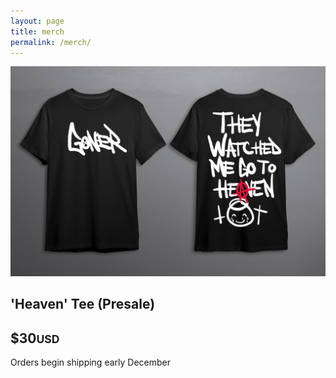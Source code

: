 ```yaml
---
layout: page
title: merch
permalink: /merch/
---
```


![merch1](/img/merch1.jpg)

<div id="smart-button-container" class="bg-white p20">
  <h2>'Heaven' Tee (Presale)</h2>
  <h2>$30<small>USD</small></h2>
  <p>Orders begin shipping early December</p>
  <div style="text-align: center;">
    <div id="paypal-button-container"></div>
  </div>
</div>
<script src="https://www.paypal.com/sdk/js?client-id=sb&enable-funding=venmo&currency=USD"
  data-sdk-integration-source="button-factory"></script>
<script>
  function initPayPalButton() {
    paypal.Buttons({
      style: {
        shape: 'pill',
        color: 'blue',
        layout: 'vertical',
        label: 'buynow',

      },

      createOrder: function (data, actions) {
        return actions.order.create({
          purchase_units: [{
            "description": "GONER “They watched me go to heaven” limited edition T-Shirt.\nWhite printed on black Tee. ",
            "amount": {
              "currency_code": "USD",
              "value": 43,
              "breakdown": {
                "item_total": {
                  "currency_code": "USD",
                  "value": 35
                },
                "shipping": {
                  "currency_code": "USD",
                  "value": 8
                },
                "tax_total": {
                  "currency_code": "USD",
                  "value": 0
                }
              }
            }
          }]
        });
      },

      onApprove: function (data, actions) {
        return actions.order.capture().then(function (orderData) {

          // Full available details
          console.log('Capture result', orderData, JSON.stringify(orderData, null, 2));

          // Show a success message within this page, e.g.
          const element = document.getElementById('paypal-button-container');
          element.innerHTML = '';
          element.innerHTML = '<h3>Thank you for your payment!</h3>';

          // Or go to another URL:  actions.redirect('thank_you.html');

        });
      },

      onError: function (err) {
        console.log(err);
      }
    }).render('#paypal-button-container');
  }
  initPayPalButton();
</script>